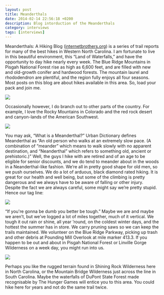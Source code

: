 ```yaml
---
layout: post
title: Meanderthals
date: 2014-02-14 22:56:18 +0200
description: Blog intorduction of the Meanderthals
category: interviews
tags: [interviews]
---
```

Meanderthals: A Hiking Blog (<a href="http://www.internetbrothers.org" target="_blank">internetbrothers.org</a>) is a series of trail reports for many of the best hikes in Western North Carolina. I am fortunate to live in this beautiful environment, this “Land of Waterfalls,” and have the opportunity to day hike nearly every week. The Blue Ridge Mountains in Pisgah National Forest rise as high as 6,600 feet, and are filled with new and old-growth conifer and hardwood forests. The mountain laurel and rhododendron are plentiful, and the region fully enjoys all four seasons. Most posts on this blog are about hikes available in this area. So, load your pack and join me.

<img src="http://farm4.staticflickr.com/3721/12261723486_2e0c0e5aa0_c.jpg">
<!--more--><br>

Occasionally however, I do branch out to other parts of the country. For example, I love the Rocky Mountains in Colorado and the red rock desert and canyon-lands of the American Southwest.

<img src="http://farm8.staticflickr.com/7375/10430328353_99156eb18d_c.jpg">

You may ask, “What is a Meanderthal?” Urban Dictionary defines Meanderthal as “An old person who walks at an extremely slow pace. (A combination of “meander” which means to walk slowly with no apparent destination, and “Neanderthal” which refers to something old, ancient or prehistoric.)” Well, the guys I hike with are retired and of an age to be eligible for senior discounts, and we do tend to meander about in the woods in a Neanderthal-like fashion. We’re all in pretty good shape for old men, so we push ourselves. We do a lot of arduous, black diamond rated hiking. It is great for our health and well being, but some of the climbing is pretty dangerous and we always have to be aware of falling or other injury. Despite the fact we are always careful, some might say we’re pretty stupid. Hence our tag line:

<img src="http://farm3.staticflickr.com/2880/10714767425_60d92a94a2_c.jpg">

“If you're gonna be dumb you better be tough.” Maybe we are and maybe we aren’t, but we’ve logged a lot of miles together, much of it vertical. We tough it out rain or shine, all year ’round, on the coldest winter days, and the hottest the summer has in store. We carry pruning saws so we can keep the trails maintained. We volunteer on the Blue Ridge Parkway, picking up trash and other debris at Pounding Mill Overlook at mile marker 413.3. If you happen to be out and about in Pisgah National Forest or Linville Gorge Wilderness on a week day, you might run into us.

<img src="http://farm8.staticflickr.com/7368/12073434523_ab58e19db5_c.jpg">

Perhaps you like the rugged terrain found in Shining Rock Wilderness here in North Carolina, or the Mountain Bridge Wilderness just across the line in South Carolina. Maybe the waterfalls of DuPont State Forest made recognisable by The Hunger Games will entice you to this area. You could hike here for years and not do the same trail twice.
